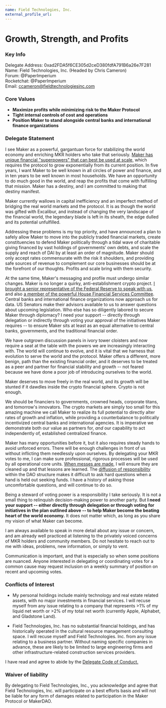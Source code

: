 ```yaml
---
name: Field Technologies, Inc.
external_profile_url:
---
```


# Growth, Strength, and Profits

### Key Info

Delegate Address: 0xad2FDA5f6CE305d2ceD380fdfA791B6a26e7F281  
Name: Field Technologies, Inc. (Headed by Chris Cameron)  
Forum: @PaperImperium  
Rocketchat: @PaperImperium  
Email: [ccameron@fieldtechnologiesinc.com](https://ccameron@fieldtechnologiesinc.com)  

### Core Values 

* **Maximize profits while minimizing risk to the Maker Protocol**
* **Tight internal controls of cost and operations**
* **Position Maker to stand alongside central banks and international finance organizations**

### Delegate Statement

I see Maker as a powerful, gargantuan force for stabilizing the world economy and enriching MKR holders who take that seriously. [Maker has unique financial "superpowers" that can best be used at scale,](https://forum.makerdao.com/t/monetary-theory-makers-unusual-superpowers/8301) which requires the protocol to grow exponentially from its current position. In five years, I want Maker to be well known in all circles of power and finance, and in ten years to be well known in most households. We have an opportunity to do much good in the world, and reap the profits that come with fulfilling that mission. Maker has a destiny, and I am committed to making that destiny manifest.

Maker currently wallows in capital inefficiency and an imperfect method of bridging the real world markets and the protocol. It is as though the world was gifted with Excalibur, and instead of changing the very landscape of the financial world, the legendary blade is left in its sheath, the edge dulled and its potential unfulfilled.

Addressing these problems is my top priority, and have announced a plan to safely allow Maker to move into the publicly traded financial markets, create constituencies to defend Maker politically through a tidal wave of charitable giving financed by vast holdings of governments’ own debts, and scale the supply and reach of DAI by at least an order of magnitude. Maker should only accept rates commensurate with the risk it shoulders, and providing safe sources of revenue to complement our core businesses should be at the forefront of our thoughts. Profits and scale bring with them security.

At the same time, Maker's messaging and profile must undergo similar changes. Maker is no longer a quirky, anti-establishment crypto project. [I brought a senior representative of the Federal Reserve to speak with us](https://www.crowdcast.io/e/makerdao-speaker-series), and also [a member of the powerful House Financial Services Committee](https://forum.makerdao.com/t/speaker-series-3-representative-ted-budd-wednesday-july-28-12-00-edt-16-00-utc/9458). Central banks and international finance organizations now approach us for data. US Senators make their advisors available to us to answer questions about upcoming legislation. Who else has so diligently labored to secure Maker through diplomacy? I need your support -- directly through delegation or indirectly through voting your approval of the initiatives Maker requires -- to ensure Maker sits at least as an equal alternative to central banks, governments, and the traditional financial order.

We have outgrown discussion panels in ivory tower cloisters and now require a seat at the table with the powers we are increasingly interacting with. The world will continue to evolve, and it is vital that we harness that evolution to serve the world and the protocol. Maker offers a different, more benign, path than the existing financial order, and it deserves to be treated as a peer and partner for financial stability and growth -- not feared because we have done a poor job of introducing ourselves to the world.

Maker deserves to move freely in the real world, and its growth will be stunted if it dawdles inside the crypto financial sphere. Crypto is not enough.

We should be financiers to governments, crowned heads, corporate titans, and tomorrow's innovators. The crypto markets are simply too small for this amazing machine we call Maker to realize its full potential to directly alter rates of growth and inflation, while providing a counterbalance to politically incentivized central banks and international agencies. It is imperative we demonstrate both our value as partners for, *and* our capability to act independently of, established centralized finance.

Maker has many opportunities before it, but it also requires steady hands to avoid unforced errors. There will be enough challenges in front of us without inflicting them needlessly upon ourselves. By delegating your MKR votes to me, I can make sure professional, rigorous processes will be used by all operational core units. [When messes are made,](https://forum.makerdao.com/t/real-world-assets-report-2021-05/8672) I will ensure they are cleaned up and that lessons are learned. The [diffusion of responsibility](https://en.wikipedia.org/wiki/Diffusion_of_responsibility) within the DAO structure makes it difficult to ask hard questions when a hand is held out seeking funds. I have a history of asking those uncomfortable questions, and will continue to do so.

Being a steward of voting power is a responsibility I take seriously. It is not a small thing to relinquish decision-making power to another party. But **I need your support -- either directly through delegation or through voting for initiatives in the plan outlined above -- to help Maker become the beating heart of the world economy.** It does not matter which, as long as you share my vision of what Maker can become.

I am always available to speak in more detail about any issue or concern, and am already well practiced at listening to the privately voiced concerns of MKR holders and community members. Do not hesitate to reach out to me with ideas, problems, new information, or simply to vent.

Communication is important, and that is especially so when some positions are nuanced. Anyone interested in delegating or coordinating votes for a common cause may request inclusion on a weekly summary of position on recent and upcoming votes.

### Conflicts of Interest

* My personal holdings include mainly technology and real estate related assets, with no major  investments in financial services. I will recuse myself from any issue relating to a company that represents >1% of my liquid net worth or >2% of my total net worth (currently Apple, Alphabet, and Gladstone Land).

* Field Technologies, Inc. has no substantial financial holdings, and has historically operated in the cultural resource management consulting space. I will recuse myself and Field Technologies. Inc. from any issue relating to a business partner. Without naming specific companies in advance, these are likely to be limited to large engineering firms and other infrastructure-related construction services providers.

I have read and agree to abide by the [Delegate Code of Conduct.](https://forum.makerdao.com/t/recognised-delegate-code-of-conduct/9384)

### Waiver of liability

By delegating to Field Technologies, Inc., you acknowledge and agree that Field Technologies, Inc. will participate on a best efforts basis and will not be liable for any form of damages related to participation in the Maker Protocol or MakerDAO.